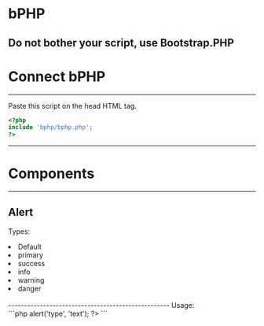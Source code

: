 # bPHP
Do not bother your script, use Bootstrap.PHP
---------------------------------------------------
# Connect bPHP
---------------------------------------------------
Paste this script on the head HTML tag.
```php
<?php
include 'bphp/bphp.php';
?>
```
---------------------------------------------------
# Components
---------------------------------------------------
## Alert
Types:<br>
<li>Default</li>
<li>primary</li>
<li>success</li>
<li>info</li>
<li>warning</li>
<li>danger</li><br>
---------------------------------------------------
Usage:<br>
```php
<? 
$bphp->alert('type', 'text'); 
?>
```
